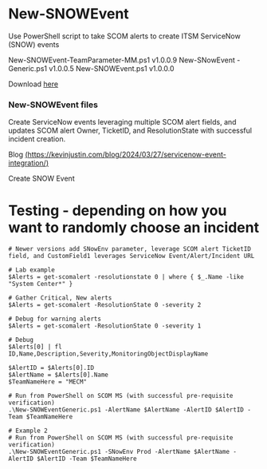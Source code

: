 # New-SNOWEvent
Use PowerShell script to take SCOM alerts to create ITSM ServiceNow (SNOW) events

New-SNOWEvent-TeamParameter-MM.ps1 v1.0.0.9
New-SNowEvent - Generic.ps1 v1.0.0.5
New-SNOWEvent.ps1 v1.0.0.0

Download [here](https://github.com/theKevinJustin/New-SNowEvent/blob/main/New-SNowEventGeneric.ps1)

### New-SNOWEvent files
Create ServiceNow events leveraging multiple SCOM alert fields, and updates SCOM alert Owner, TicketID, and ResolutionState with successful incident creation.

Blog [(https://kevinjustin.com/blog/2024/03/27/servicenow-event-integration/)](https://kevinjustin.com/blog/2024/03/27/servicenow-event-integration/)

Create SNOW Event

# Testing - depending on how you want to randomly choose an incident 
```
# Newer versions add SNowEnv parameter, leverage SCOM alert TicketID field, and CustomField1 leverages ServiceNow Event/Alert/Incident URL

# Lab example
$Alerts = get-scomalert -resolutionstate 0 | where { $_.Name -like "System Center*" }

# Gather Critical, New alerts
$Alerts = get-scomalert -ResolutionState 0 -severity 2

# Debug for warning alerts
$Alerts = get-scomalert -ResolutionState 0 -severity 1

# Debug
$Alerts[0] | fl ID,Name,Description,Severity,MonitoringObjectDisplayName

$AlertID = $Alerts[0].ID
$AlertName = $Alerts[0].Name
$TeamNameHere = "MECM"

# Run from PowerShell on SCOM MS (with successful pre-requisite verification)
.\New-SNOWEventGeneric.ps1 -AlertName $AlertName -AlertID $AlertID -Team $TeamNameHere

# Example 2
# Run from PowerShell on SCOM MS (with successful pre-requisite verification)
.\New-SNOWEventGeneric.ps1 -SNowEnv Prod -AlertName $AlertName -AlertID $AlertID -Team $TeamNameHere
```

